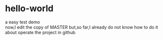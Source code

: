 # hello-world
a easy test demo\
now,I edit the copy of MASTER
but,so far,I already do not know how to do it about operate the project in github

